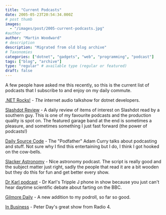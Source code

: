 ```yaml
---
title: "Current Podcasts"
date: 2005-05-23T20:54:34.000Z
# post thumb
images:
  - "/images/post/2005-current-podcasts.jpg"
#author
author: "Martin Woodward"
# description
description: "Migrated from old blog archive"
# Taxonomies
categories: ["dotnet", "gadgets", "web", "programming", "podcast"]
tags: ["blog", "archive"]
type: "regular" # available type (regular or featured)
draft: false
---
```

A few people have asked me this recently, so this is the current list of podcasts that I subscribe to and enjoy on my daily commute.

[.NET Rocks!](http://www.dotnetrocks.com/) - *The* internet audio talkshow for dotnet developers.

[Slashdot Review](http://www.slashdotreview.com/) - A daily review of items of interest on Slashdot read by a southern guy.  This is one of my favourite podcasts and the production quality is spot on.  The featured garage band at the end is sometimes a pleasure, and sometimes something I just fast forward (the power of podcasts!)

[Daily Source Code](http://www.curry.com) - The "Podfather" Adam Curry talks about podcasting and stuff.  Not sure why I find this entertaining but I do, I think I got hooked on the cow-bells.

[Slacker Astronomy](http://www.slackerastronomy.org/) - Nice astronomy podcast.  The script is really good and the subject matter just right, sadly the people that read it are a bit wooden but they do this for fun and get better every show.

[Dr Karl podcast](http://www.abc.net.au/science/k2/stn/podcast.htm) - Dr Karl's Tripple J phone in show because you just can't hear daytime scientific debate about farting on the BBC.

[Gilmore Daily](http://gillmordaily.podshow.com/) - A new addition to my podroll, so far so good.

[In Business](http://www.bbc.co.uk/radio4/news/inbusiness/index.shtml) - Peter Day's great show from Radio 4.